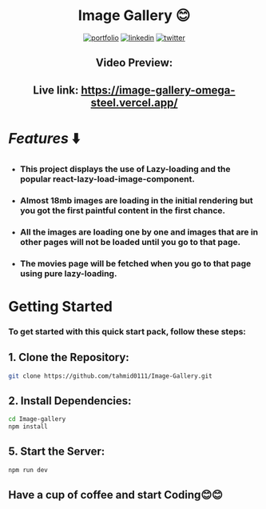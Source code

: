 # <div align="center"> Image Gallery 😊</div>

<div align="center">
  
  [![portfolio](https://img.shields.io/badge/my_portfolio-FFFF00?style=for-the-badge&logo=ko-fi&logoColor=black)](https://tahmid0111.github.io/Portfolio_Website_html5/)     [![linkedin](https://img.shields.io/badge/linkedin-0A66C2?style=for-the-badge&logo=linkedin&logoColor=white)](https://www.linkedin.com/in/tahmid-emam/)
  [![twitter](https://img.shields.io/badge/twitter-1DA1F2?style=for-the-badge&logo=twitter&logoColor=white)](https://x.com/tahmid_emam)
  
</div>

## <div align="center">Video Preview: </div>

## <div align="center">Live link: https://image-gallery-omega-steel.vercel.app/</div>

# _Features_ ⬇️

- ### This project displays the use of Lazy-loading and the popular react-lazy-load-image-component.

- ### Almost 18mb images are loading in the initial rendering but you got the first paintful content in the first chance.

- ### All the images are loading one by one and images that are in other pages will not be loaded until you go to that page.

- ### The movies page will be fetched when you go to that page using pure lazy-loading.

# Getting Started

### To get started with this quick start pack, follow these steps:

## 1. Clone the Repository:

```bash
git clone https://github.com/tahmid0111/Image-Gallery.git
```

## 2. Install Dependencies:

```bash
cd Image-gallery
npm install
```

## 5. Start the Server:

```bash
npm run dev
```

## Have a cup of coffee and start Coding😊😊
